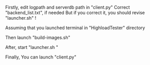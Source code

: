 Firstly, edit logpath and serverdb path in "client.py"
Correct "backend_list.txt", if needed
    But if you correct it, you should revise "launcher.sh" !

Assuming that you launched terminal in "HighloadTester" directory

Then launch "build-images.sh"

After, start "launcher.sh <backend number>"

Finally, You can launch "client.py"